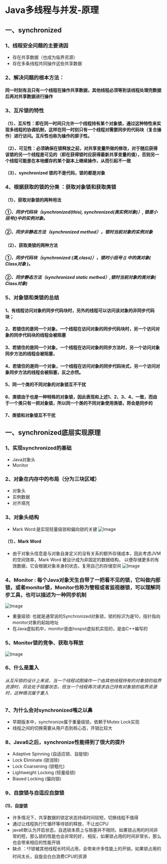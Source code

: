 # Java多线程与并发-原理
## 一、synchronized
### 1、线程安全问题的主要诱因
* 存在共享数据（也成为临界资源）
* 存在多条线程共同操作这些共享数据
### 2、解决问题的根本方法：
#### 同一时刻有且只有一个线程在操作共享数据，其他线程必须等到该线程处理完数据后再对共享数据进行操作

### 3、互斥锁的特性
#### （1）、互斥性：即在同一时间只允许一个线程持有某个对象锁，通过这种特性来实现多线程的协调机制，这样在同一时刻只有一个线程对需要同步的代码块（复合操作）进行访问。互斥性也称为操作的原子性。
#### （2）、可见性：必须确保在锁释放之前，对共享变量所做的修改，对于随后获得该锁的另一个线程是可见的（即在获得锁时应获得最新共享变量的值），否则另一个线程可能是在本地缓存的某个副本上继续操作，从而引起不一致
#### （3）、synchronized 锁的不是代码，锁的都是对象

### 4、根据获取的锁的分类 ：获取对象锁和获取类锁
#### （1）、获取对象锁的两种用法
##### ①、同步代码块（synchronized(this), synchronized(类实例对象)）, 锁是小括号()中的实例对象。
##### ②、同步非静态方法（synchronized method），锁时当前对象的实例对象

#### （2）、获取类锁的两种方法
##### ①、同步代码块（synchronized (类,class)），锁时小括号 () 中的类对象( Class对象 )。
##### ②、同步静态方法（synchronized static method）,锁时当前对象的类对象( Class对象)

### 5、对象锁和类锁的总结
#### 1、有线程访问对象的同步代码块时，另外的线程可以访问该对象的非同步代码块；
#### 2、若锁住的是同一个对象，一个线程在访问对象的同步代码块时，另一个访问对象的同步代码块的线程会被阻塞
#### 3、若锁住的是同一个对象，一个线程在访问对象的同步方法时，另一个访问对象同步方法的线程会被阻塞，
#### 4、若锁住的是同一个对象，一个线程在访问对象的同步代码块式，另一个访问对象同步方法的线程会被阻塞，反之亦然。
#### 5、同一个类的不同对象的对象锁互不干扰
#### 6、类锁由于也是一种特殊的对象锁，因此表现和上述1、2、3、4、一致，而由于一个类只有一把对象锁，所以同一个类的不同对象使用类锁，将会是同步的
#### 7、类锁和对象锁互不干扰


## 一、synchronized底层实现原理
### 1、实现synchronized的基础
* Java对象头
* Monitor
### 2、对象在内存中的布局（分为三块区域）
* 对象头
* 实例数据
* 对齐填充

### 3、对象头结构
* Mark Word:是实现轻量级锁和偏向锁的关键
![Image](https://github.com/2571138262/Java-Interview/tree/master/images-folder/duixiangtoujiegou.jpg)

#### （1）、Mark Word 
* 由于对象头信息是与对象自身定义的没有关系的额外存储成本，因此考虑JVM的空间效率，Mark Word 被设计成为非固定的数据结构，
以便存储更多的有效数据，它会根据对象本身的状态，复用自己的存储空间
![Image](https://github.com/2571138262/Java-Interview/tree/master/images-folder/MardWord.jpg)

### 4、Monitor : 每个Java对象天生自带了一把看不见的锁，它叫做内部锁，或者monitor锁，Monitor也称为管程或者监视器锁，可以理解同步工具，也可以描述为一种同步机制
![Image](https://github.com/2571138262/Java-Interview/tree/master/images-folder/MardWord.jpg)
* 重量级锁: 也就是通常说的Synchronized对象锁，锁的标识为是10，指针指向monitor对象的起始地址
* 在Java虚拟机中，monitor是由hospot虚拟机实现的，是由C++编写的 

### 5、Monitor锁的竞争、获取与释放
![Image](https://github.com/2571138262/Java-Interview/tree/master/images-folder/monitorsuojingzhengyushifang.jpg)

### 6、什么是重入
###### 从互斥锁的设计上来说，当一个线程试图操作一个由其他线程持有的对象锁的临界资源时，将会处于阻塞状态，但当一个线程再次请求自己持有对象锁的临界资源时，这种情况属于重入

### 7、为什么会对synchronized嗤之以鼻
* 早期版本中，synchronize属于重量级锁，依赖于Mutex Lock实现
* 线程之间的切换需要从用户态到核心态，开销比较大

### 8、Java6之后，synchronize性能得到了很大的提升
* Adaptive Spinning (自适应锁、自旋锁)
* Lock Eliminate (锁消除)
* Lock Coarsening (锁粗化)
* Lightweight Locking (轻量级锁) 
* Biased Locking (偏向锁)

### 9、自旋锁与自适应自旋锁
#### (1)、自旋锁
* 许多情况下，共享数据的锁定状态持续时间较短，切换线程不值得
* 通过让线程执行忙循环等待锁的释放，不让出CPU
* java6默认为开启状态，自选锁本质上与阻塞并不相同，如果锁占用的时间非常的短，那么锁的性能也会非常的好，
相反，如果锁占用的时间非常长，那么也会带来相应的性能开销
* 缺点 ：👎锁被其他线程长时间占用，会带来许多性能上的开销，如果锁占用的时间太长，自旋会白白浪费CPU的资源


